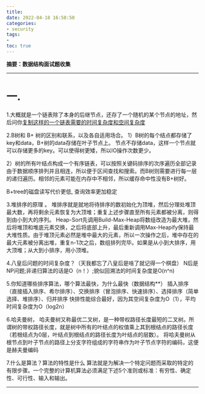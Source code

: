 ```yaml
---
title: 
date: 2022-04-18 16:58:50
categories:
- security
tags:
- 
toc: true
---
```

**摘要：数据结构面试题收集**
<!-- more -->
---
# 一.
1.大概就是一个链表除了本身的后继节点，还存了一个随机的某个节点的地址，然后问你[复制这样的一个链表需要的时间复杂度和空间复杂度](https://blog.csdn.net/Mr_SCX/article/details/107120206)

2.B树和 B+ 树的区别和联系，以及各自适用场合。
1）B树的每个结点都存储了key和data，B+树的data存储在叶子节点上。
节点不存储data，这样一个节点就可以存储更多的key。可以使得树更矮，所以IO操作次数更少。

2）树的所有叶结点构成一个有序链表，可以按照关键码排序的次序遍历全部记录由于数据顺序排列并且相连，所以便于区间查找和搜索。而B树则需要进行每一层的递归遍历。相邻的元素可能在内存中不相邻，所以缓存命中性没有B+树好。

B+tree的磁盘读写代价更低, 查询效率更加稳定

3.堆排序的原理 。
堆排序就是就地将待排序的数初始化为顶堆，然后分理处堆顶最大数，再将剩余元素恢复为大顶堆；重复上述步骤直至所有元素都被分离，则得到由小到大的序列。
Heap-Sort先调用Build-Max-Heap将数组改造为最大堆，然后将堆顶和堆底元素交换，之后将底部上升，最后重新调用Max-Heapify保持最大堆性质。由于堆顶元素必然是堆中最大的元素，所以一次操作之后，堆中存在的最大元素被分离出堆，重复n-1次之后，数组排列完毕。如果是从小到大排序，用大顶堆；从大到小排序，用小顶堆。

4.八皇后问题的时间复杂度？（天我都忘了八皇后是啥了就记得一个棋盘）
N后是NP问题;非递归算法的话是O（n！）;貌似回溯法的时间复杂度是O(n^n)

5.你知道哪些排序算法，哪个算法最快，为什么最快（数据结构**）
插入排序（直接插入排序、希尔排序）、交换排序（冒泡排序、快速排序）、选择排序（简单选择、堆排序）、归并排序
快排性能综合最好，因为其空间复杂度为O（1），平均时间复杂度为O（log2n）

6.哈夫曼树，
哈夫曼树又称最优二叉树，是一种带权路径长度最短的二叉树。所谓树的带权路径长度，就是树中所有的叶结点的权值乘上其到根结点的路径长度（若根结点为0层，叶结点到根结点的路径长度为叶结点的层数）。
将哈夫曼树从根节点到叶子节点的路径上分支字符组成的字符串作为叶子节点字符的编码，这便是赫夫曼编码

7.什么是算法？算法的特性是什么
算法就是为解决一个特定问题而采取的特定的有限步骤。一个完整的计算机算法必须满足下述5个准则或标准：有穷性、确定性、可行性、输入和输出。






---

